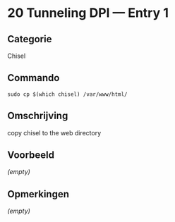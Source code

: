 # 20 Tunneling DPI — Entry 1

## Categorie

Chisel

## Commando

```
sudo cp $(which chisel) /var/www/html/
```

## Omschrijving

copy chisel to the web directory

## Voorbeeld

_(empty)_

## Opmerkingen

_(empty)_

